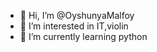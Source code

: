 - 👋 Hi, I’m @OyshunyaMalfoy
- 👀 I’m interested in IT,violin
- 🌱 I’m currently learning python


<!---
OyshunyaMalfoy/OyshunyaMalfoy is a ✨ special ✨ repository because its `README.md` (this file) appears on your GitHub profile.
You can click the Preview link to take a look at your changes.
--->
